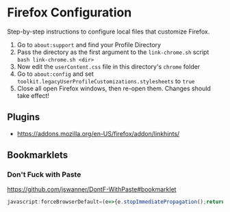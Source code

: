 # Firefox Configuration

Step-by-step instructions to configure local files that customize Firefox.

1. Go to `about:support` and find your Profile Directory
2. Pass the directory as the first argument to the `link-chrome.sh` script
   `bash link-chrome.sh <dir>`
3. Now edit the `userContent.css` file in this directory's `chrome` folder
4. Go to `about:config` and set `toolkit.legacyUserProfileCustomizations.stylesheets` to `true`
5. Close all open Firefox windows, then re-open them. Changes should take effect!

## Plugins

- <https://addons.mozilla.org/en-US/firefox/addon/linkhints/>

## Bookmarklets

### Don't Fuck with Paste

<https://github.com/jswanner/DontF-WithPaste#bookmarklet>

```javascript
javascript:forceBrowserDefault=(e=>{e.stopImmediatePropagation();return true;});['copy','cut','paste'].forEach(e=>document.addEventListener(e,forceBrowserDefault,true));
```
